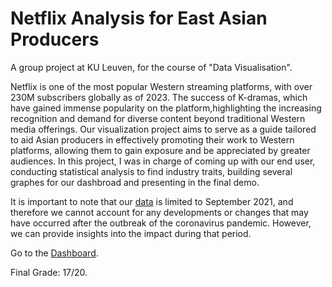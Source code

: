 # Netflix Analysis for East Asian Producers

A group project at KU Leuven, for the course of "Data Visualisation".

Netflix is one of the most popular Western streaming platforms, with over 230M subscribers globally as of 2023. The success of K-dramas, which have gained immense popularity on the platform,highlighting the increasing recognition and demand for diverse content beyond traditional Western media offerings. Our visualization project aims to serve as a guide tailored to aid Asian producers in effectively promoting their work to Western platforms, allowing them to gain exposure and be appreciated by greater audiences. In this project, I was in charge of coming up with our end user, conducting statistical analysis to find industry traits, building several graphes for our dashbroad and presenting in the final demo.

It is important to note that our [data](https://www.kaggle.com/datasets/shivamb/netflix-shows) is limited to September 2021, and therefore we cannot account for any developments or changes that may have occurred after the outbreak of the coronavirus pandemic. However, we can provide insights into the impact during that period.

Go to the [Dashboard](https://public.tableau.com/app/profile/dhching/viz/NetflixAnalysisforEastAsianProducers/storydashboard2_final).

Final Grade: 17/20.
